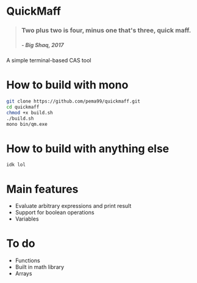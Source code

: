 # QuickMaff
> ### Two plus two is four, minus one that's three, quick maff.
> ##### - Big Shaq, 2017

A simple terminal-based CAS tool

# How to build with mono
```sh
git clone https://github.com/pema99/quickmaff.git
cd quickmaff
chmod +x build.sh
./build.sh
mono bin/qm.exe
```

# How to build with anything else
```
idk lol
```

# Main features
- Evaluate arbitrary expressions and print result
- Support for boolean operations
- Variables

# To do
- Functions
- Built in math library
- Arrays
